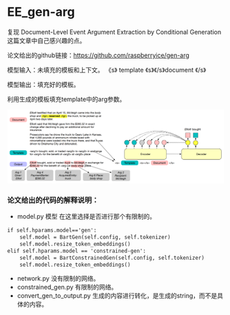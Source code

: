 # EE_gen-arg

复现 Document-Level Event Argument Extraction by Conditional Generation 这篇文章中自己感兴趣的点。

论文给出的github链接：https://github.com/raspberryice/gen-arg

模型输入：未填充的模板和上下文。   《s》  template 《s》《/s》document 《/s》

模型输出：填充好的模板。

利用生成的模板填充template中的arg参数。

![](https://github.com/cs-liangchen-work/EE_gen-arg/blob/main/picture/pic_1.png)


### 论文给出的代码的解释说明：
- model.py  模型  在这里选择是否进行那个有限制的。
```
if self.hparams.model=='gen':
    self.model = BartGen(self.config, self.tokenizer)
    self.model.resize_token_embeddings() 
elif self.hparams.model == 'constrained-gen':
    self.model = BartConstrainedGen(self.config, self.tokenizer)
    self.model.resize_token_embeddings() 
```
- network.py  没有限制的网络。
- constrained_gen.py  有限制的网络。
- convert_gen_to_output.py  生成的内容进行转化，是生成的string，而不是具体的内容。
